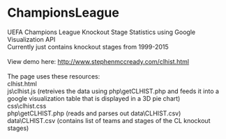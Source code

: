 # ChampionsLeague
UEFA Champions League Knockout Stage Statistics using Google Visualization API<br/>
Currently just contains knockout stages from 1999-2015<br/>
<br/>
View demo here: http://www.stephenmccready.com/clhist.html<br/>
<br/>
The page uses these resources:<br/>
clhist.html<br/>
js\clhist.js (retreives the data using php\getCLHIST.php and feeds it into a google visualization table that is displayed in a 3D pie chart)<br/>
css\clhist.css<br/>
php\getCLHIST.php (reads and parses out data\CLHIST.csv)<br/>
data\CLHIST.csv (contains list of teams and stages of the CL knockout stages)<br/>
